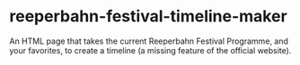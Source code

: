 # reeperbahn-festival-timeline-maker
An HTML page that takes the current Reeperbahn Festival Programme, and your favorites, to create a timeline (a missing feature of the official website).

